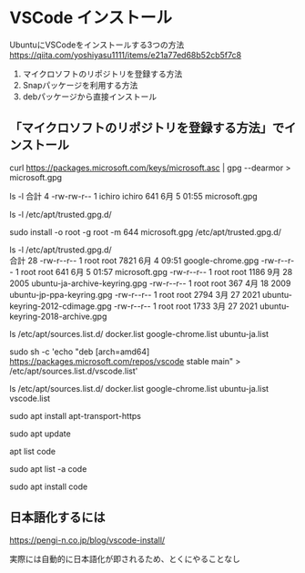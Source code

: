 # VSCode インストール

UbuntuにVSCodeをインストールする3つの方法
https://qiita.com/yoshiyasu1111/items/e21a77ed68b52cb5f7c8

1. マイクロソフトのリポジトリを登録する方法
2. Snapパッケージを利用する方法
3. debパッケージから直接インストール


## 「マイクロソフトのリポジトリを登録する方法」でインストール

curl https://packages.microsoft.com/keys/microsoft.asc | gpg --dearmor > microsoft.gpg

ls -l
合計 4
-rw-rw-r-- 1 ichiro ichiro 641  6月  5 01:55 microsoft.gpg


ls -l /etc/apt/trusted.gpg.d/

sudo install -o root -g root -m 644 microsoft.gpg /etc/apt/trusted.gpg.d/

ls -l /etc/apt/trusted.gpg.d/                                            
合計 28
-rw-r--r-- 1 root root 7821  6月  4 09:51 google-chrome.gpg
-rw-r--r-- 1 root root  641  6月  5 01:57 microsoft.gpg
-rw-r--r-- 1 root root 1186  9月 28  2005 ubuntu-ja-archive-keyring.gpg
-rw-r--r-- 1 root root  367  4月 18  2009 ubuntu-jp-ppa-keyring.gpg
-rw-r--r-- 1 root root 2794  3月 27  2021 ubuntu-keyring-2012-cdimage.gpg
-rw-r--r-- 1 root root 1733  3月 27  2021 ubuntu-keyring-2018-archive.gpg


ls /etc/apt/sources.list.d/
docker.list  google-chrome.list  ubuntu-ja.list

sudo sh -c 'echo "deb [arch=amd64] https://packages.microsoft.com/repos/vscode stable main" > /etc/apt/sources.list.d/vscode.list'

ls /etc/apt/sources.list.d/
docker.list  google-chrome.list  ubuntu-ja.list  vscode.list


sudo apt install apt-transport-https

sudo apt update

apt list code

sudo apt list -a code

sudo apt install code


## 日本語化するには

https://pengi-n.co.jp/blog/vscode-install/

実際には自動的に日本語化が即されるため、とくにやることなし